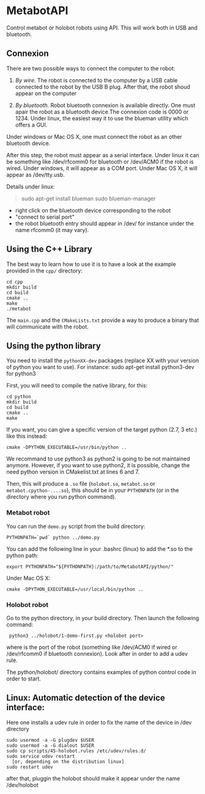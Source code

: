 # MetabotAPI

Control metabot or holobot robots using API. This will work both in
USB and bluetooth.

## Connexion

There are two possible ways to connect the computer to the robot:

1. *By wire.* The robot is connected to the computer by a USB cable
connected to the robot by the USB B plug. After that, the robot shoud appear on the computer 

2. *By bluetooth.* Robot bluetooth connexion is available
directly. One must apair the robot as a bluetooth device.The connexion
code is 0000 or 1234. Under linux, the easiest way it to use the
blueman utility which offers a GUI.

Under windows or Mac OS X, one must connect the robot as an other
bluetooth device.

After this step, the robot must appear as a serial interface. Under
linux it can be something like /dev/rfcomm0 for bluetooth or /dev/ACM0
if the robot is wired. Under windows, it will appear as a COM
port. Under Mac OS X, it will appear as /dev/tty.usb<something>.

Details under linux:

   > sudo apt-get install blueman
   > sudo blueman-manager
   - right click on the bluetooth device corresponding to the robot
   - "connect to serial port"
   - the robot bluetooth entry should appear in /dev/
     for instance under the name rfcomm0 (it may vary).

## Using the C++ Library

The best way to learn how to use it is to have a look at the example provided in
the `cpp/` directory:

    cd cpp
    mkdir build
    cd build
    cmake ..
    make
    ./metabot

The `main.cpp` and the `CMakeLists.txt` provide a way to produce a binary that will
communicate with the robot.

## Using the python library

You need to install the `pythonXX-dev` packages (replace XX with your
version of python you want to use). For instance:
    sudo apt-get install python3-dev
for python3

First, you will need to compile the native library, for this:

    cd python
    mkdir build
    cd build
    cmake ..
    make
    
If you want, you can give a specific version of the target python (2.7, 3 etc.) like
this instead:

    cmake -DPYTHON_EXECUTABLE=/usr/bin/python ..

We recommand to use python3 as python2 is going to be not maintained
anymore. However, if you want to use python2, it is possible, change
the need python version in CMakelist.txt at lines 6 and 7.

Then, this will produce a `.so` file (`holobot.so`, `metabot.so` or
`metabot.cpython-....so`), this should be in your `PYTHONPATH` (or in
the directory where you run python command).

### Metabot robot

You can run the `demo.py` script from the build directory:

    PYTHONPATH=`pwd` python ../demo.py

You can add the following line in your .bashrc (linux) to add the *.so
to the python path:

    export PYTHONPATH="${PYTHONPATH}:/path/to/MetabotAPI/python/"

Under Mac OS X:
      
    cmake -DPYTHON_EXECUTABLE=/usr/local/bin/python ..

### Holobot robot

Go to the python directory, in your build directory.
Then launch the following command:

     python3 ../holobot/1-demo-first.py <holobot port>

where <holobot port> is the port of the robot (something like
/dev/ACM0 if wired or /dev/rfcomm0 if bluetooth connexion). Look after
in order to add a udev rule.

The python/holobot/ directory contains examples of python control code
in order to start.

## Linux: Automatic detection of the device interface:

Here one installs a udev rule in order to fix the name of the device in /dev directory

    sudo usermod -a -G plugdev $USER
    sudo usermod -a -G dialout $USER
    sudo cp scripts/45-holobot.rules /etc/udev/rules.d/
    sudo service udev restart
      [or, depending on the distribution linux]	 
    sudo restart udev

after that, pluggin the holobot should make it appear under the name /dev/holobot
